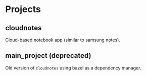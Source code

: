 # Projects

## cloudnotes
Cloud-based notebook app (similar to samsung notes).

## main_project (deprecated)
Old version of `cloudnotes` using bazel as a dependency manager.